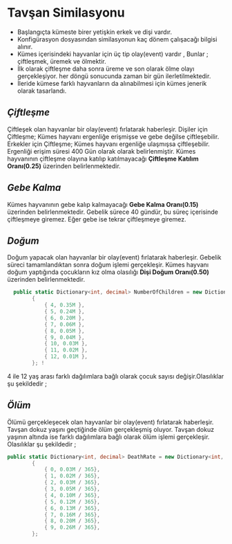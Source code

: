 ﻿# Tavşan Similasyonu
- Başlangıçta kümeste birer yetişkin  erkek ve dişi vardır.
- Konfigürasyon dosyasından similasyonun kaç dönem çalışacağı bilgisi alınır.
- Kümes içerisindeki hayvanlar için üç tip olay(event) vardır , Bunlar ; çiftleşmek, üremek ve ölmektir.
- İlk olarak çiftleşme daha sonra üreme ve son olarak ölme olayı gerçekleşiyor. her döngü sonucunda zaman bir gün ilerletilmektedir.
- İleride kümese farklı hayvanların da alınabilmesi için kümes jenerik olarak tasarlandı.

## *Çiftleşme*
Çiftleşek olan hayvanlar bir olay(event) fırlatarak haberleşir.
Dişiler için Çiftleşme; Kümes hayvanı ergenliğe erişmişse ve gebe değilse çiftleşebilir.
Erkekler için Çiftleşme; Kümes hayvanı ergenliğe ulaşmışsa çiftleşebilir.
Ergenliği erişim süresi 400 Gün  olarak  olarak belirlenmiştir.
Kümes hayvanının çiftleşme olayına katılıp katılmayacağı **Çiftleşme Katılım Oranı(0.25)** üzerinden belirlenmektedir.

## *Gebe Kalma*
Kümes hayvanının gebe kalıp kalmayacağı  **Gebe Kalma Oranı(0.15)**  üzerinden belirlenmektedir.
Gebelik sürece 40 gündür, bu süreç içerisinde çiftleşmeye giremez.
Eğer gebe ise tekrar çiftleşmeye giremez.
## *Doğum*
Doğum yapacak olan hayvanlar bir olay(event) fırlatarak haberleşir.
Gebelik süreci tamamlandıktan sonra doğum işlemi gerçekleşir.
Kümes hayvanı doğum yaptığında çocukların kız olma olasılığı  **Dişi Doğum Oranı(0.50)**  üzerinden belirlenmektedir.

```csharp
  public static Dictionary<int, decimal> NumberOfChildren = new Dictionary<int, decimal>
        {
            { 4, 0.35M },
            { 5, 0.24M },
            { 6, 0.20M },
            { 7, 0.06M },
            { 8, 0.05M },
            { 9, 0.04M },
            { 10, 0.03M },
            { 11, 0.02M },
            { 12, 0.01M },
        }; !
```
4 ile 12 yaş arası farklı dağılımlara bağlı olarak çocuk sayısı değişir.Olasılıklar şu şekildedir ; <br>

## *Ölüm*
Ölümü gerçekleşecek olan hayvanlar bir olay(event) fırlatarak haberleşir.
Tavşan dokuz yaşını geçtiğinde ölüm gerçekleşmiş oluyor.
Tavşan dokuz yaşının altında ise  farklı dağılımlara bağlı olarak ölüm işlemi gerçekleşir. Olasılıklar şu şekildedir ; <br>

```csharp
public static Dictionary<int, decimal> DeathRate = new Dictionary<int, decimal>
        {
            { 0, 0.03M / 365},
            { 1, 0.02M / 365},
            { 2, 0.03M / 365},
            { 3, 0.05M / 365},
            { 4, 0.10M / 365},
            { 5, 0.12M / 365},
            { 6, 0.13M / 365},
            { 7, 0.16M / 365},
            { 8, 0.20M / 365},
            { 9, 0.26M / 365},
        }; 
```


